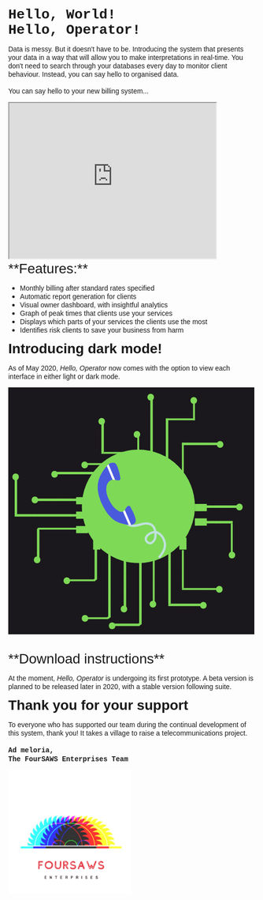  <span style="font-family:Courier; font-size:2em;"> **Hello, World!** </span> <br>
 <span style="font-family:Courier; font-size:2em;"> **Hello, Operator!** </span> 

<span style="font-family:Helvetica; font-size:1em;"> Data is messy. But it doesn't have to be. Introducing the system that presents your data in a way that will allow you to make interpretations in real-time. You don't need to search through your databases every day to monitor client behaviour. Instead, you can say hello to organised data.</span> <br>
<br>
<span style="font-family:Helvetica; font-size:1em;">You can say hello to your new billing system...</span>

<iframe width="420" height="315"
src="https://www.youtube.com/embed/ZOkvADbDS60">
</iframe>

<br>
 <span style="font-family:Helvetica; font-size:2em;"> **Features:** </span> 
 
- <span style="font-family:Helvetica; font-size:1em;">Monthly billing after standard rates specified</span>
- <span style="font-family:Helvetica; font-size:1em;">Automatic report generation for clients</span>
- <span style="font-family:Helvetica; font-size:1em;">Visual owner dashboard, with insightful analytics</span>
- <span style="font-family:Helvetica; font-size:1em;">Graph of peak times that clients use your services</span>
- <span style="font-family:Helvetica; font-size:1em;">Displays which parts of your services the clients use the most</span>
- <span style="font-family:Helvetica; font-size:1em;">Identifies risk clients to save your business from harm</span>

 <span style="font-family:Helvetica; font-size:2em;"> **Introducing dark mode!** </span> 

<span style="font-family:Helvetica; font-size:1em;">As of May 2020, *Hello, Operator* now comes with the option to view each interface in either light or dark mode. </span>

![](logo.gif)


<br>
 <span style="font-family:Helvetica; font-size:2em;"> **Download instructions** </span> 

<span style="font-family:Helvetica; font-size:1em;">At the moment, <span> *Hello, Operator* </span> is undergoing its first prototype. A beta version is planned to be released later in 2020, with a stable version following suite.</span>
<br>

 <span style="font-family:Helvetica; font-size:2em;"> **Thank you for your support** </span> <br>
 
 <span style="font-family:Helvetica; font-size:1em;">To everyone who has supported our team during the continual development of this system, thank you! It takes a village to raise a telecommunications project.</span>
 <br>
 <br>
 <span style="font-family:Courier; font-size:1em;"> **Ad meloria,** </span> <br>
  <span style="font-family:Courier; font-size:1em;"> **The FourSAWS Enterprises Team** </span> 

<img src="FSELogo.png" class="center" style="width:250px;height:250px;">
